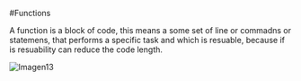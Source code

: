 #Functions

A function is a block of code, this means a some set of line or commadns or statemens, that performs a specific task and which is resuable, because if is resuability can reduce the code length.


![Imagen13](https://user-images.githubusercontent.com/114703394/201231705-f78d8a91-413f-48fe-9e4a-059f479c3a3b.png)
